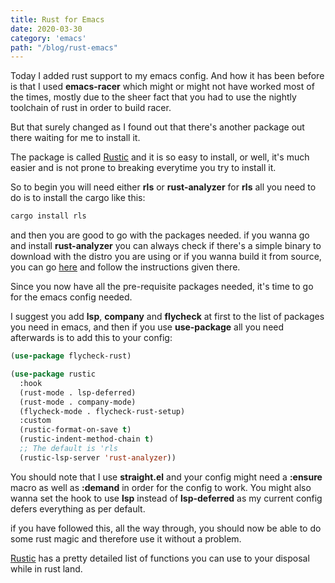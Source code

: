 ```yaml
---
title: Rust for Emacs
date: 2020-03-30
category: 'emacs'
path: "/blog/rust-emacs"
---
```


Today I added rust support to my emacs config. And how it has been
before is that I used **emacs-racer** which might or might not have
worked most of the times, mostly due to the sheer fact that you had to
use the nightly toolchain of rust in order to build racer.

But that surely changed as I found out that there's another package
out there waiting for me to install it.

The package is called [Rustic](https://github.com/brotzeit/rustic) and
it is so easy to install, or well, it's much easier and is not prone
to breaking everytime you try to install it.

So to begin you will need either **rls** or **rust-analyzer**
for **rls** all you need to do is to install the cargo like this:
```bash
cargo install rls
```

and then you are good to go with the packages needed.
if you wanna go and install **rust-analyzer** you can always check if
there's a simple binary to download with the distro you are using or
if you wanna build it from source, you can go
[here](https://rust-analyzer.github.io/manual.html#installation) and
follow the instructions given there.

Since you now have all the pre-requisite packages needed, it's time to
go for the emacs config needed.

I suggest you add **lsp**, **company** and **flycheck** at first to
the list of packages you need in emacs, and then if you use
**use-package** all you need afterwards is to add this to your config:
```lisp
(use-package flycheck-rust)

(use-package rustic
  :hook
  (rust-mode . lsp-deferred)
  (rust-mode . company-mode)
  (flycheck-mode . flycheck-rust-setup)
  :custom
  (rustic-format-on-save t)
  (rustic-indent-method-chain t)
  ;; The default is 'rls
  (rustic-lsp-server 'rust-analyzer))

```

You should note that I use **straight.el** and your config might need
a **:ensure** macro as well as **:demand** in order for the config to
work. You might also wanna set the hook to use **lsp** instead of
**lsp-deferred** as my current config defers everything as per default.

if you have followed this, all the way through, you should now be able
to do some rust magic and therefore use it without a problem.

[Rustic](https://github.com/brotzeit/rustic#installation) has a pretty
detailed list of functions you can use to your disposal while in rust land.

